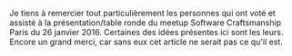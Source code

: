 Je tiens à remercier tout particulièrement les personnes qui ont voté et assisté à la présentation/table ronde du meetup
Software Craftsmanship Paris du 26 janvier 2016. Certaines des idées présentes ici sont les leurs. Encore un grand merci,
car sans eux cet article ne serait pas ce qu'il est.